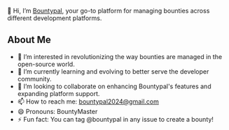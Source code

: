 👋 Hi, I’m [Bountypal](https://github.com/bountypal), your go-to platform for managing bounties across different development platforms.

## About Me

- 👀 I’m interested in revolutionizing the way bounties are managed in the open-source world.
- 🌱 I’m currently learning and evolving to better serve the developer community.
- 💞️ I’m looking to collaborate on enhancing Bountypal's features and expanding platform support.
- 📫 How to reach me: [bountypal2024@gmail.com](mailto:bountypal2024@gmail.com)
- 😄 Pronouns: BountyMaster
- ⚡ Fun fact: You can tag @bountypal in any issue to create a bounty!


<!---
bountypal/bountypal is a ✨ special ✨ repository because its `README.md` (this file) appears on your GitHub profile.
You can click the Preview link to take a look at your changes.
--->
